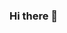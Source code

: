 ### Hi there 👋

<!--
[![42 Profile Card](https://1337-readme.vercel.app/api/profile?cursus=42&dark=true&login=achahdan)](https://github.com/mohouyizme/1337-readme)
-->
